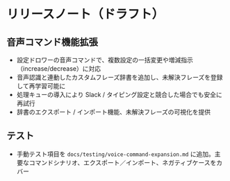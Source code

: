 # リリースノート（ドラフト）

## 音声コマンド機能拡張
- 設定ドロワーの音声コマンドで、複数設定の一括変更や増減指示（increase/decrease）に対応
- 音声認識と連動したカスタムフレーズ辞書を追加し、未解決フレーズを登録して再学習可能に
- 処理キューの導入により Slack / タイピング設定と競合した場合でも安全に再試行
- 辞書のエクスポート / インポート機能、未解決フレーズの可視化を提供

## テスト
- 手動テスト項目を `docs/testing/voice-command-expansion.md` に追加。主要なコマンドシナリオ、エクスポート／インポート、ネガティブケースをカバー
